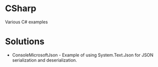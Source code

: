 # CSharp
Various C# examples

# Solutions
- ConsoleMicrosoftJson - Example of using System.Text.Json for JSON serialization and deserialization.